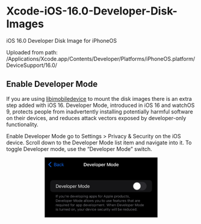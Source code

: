 # Xcode-iOS-16.0-Developer-Disk-Images
iOS 16.0 Developer Disk Image for iPhoneOS

Uploaded from path: /Applications/Xcode.app/Contents/Developer/Platforms/iPhoneOS.platform/DeviceSupport/16.0/

## Enable Developer Mode

If you are using [libimobiledevice](https://github.com/libimobiledevice/libimobiledevice) to mount the disk images there is an extra step added with iOS 16. Developer Mode, introduced in iOS 16 and watchOS 9, protects people from inadvertently installing potentially harmful software on their devices, and reduces attack vectors exposed by developer-only functionality. 

Enable Developer Mode go to Settings > Privacy & Security on the iOS device. Scroll down to the Developer Mode list item and navigate into it. To toggle Developer mode, use the “Developer Mode” switch.

<p align="center"><img width="300" src="developer-mode-03_dark@2x.png" /></p>

